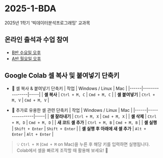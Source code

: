 # 2025-1-BDA
2025년 1학기 '빅데이터분석프로그래밍' 교과목

## 온라인 출석과 수업 참여
- [B반 수요일 오후](https://docs.google.com/spreadsheets/d/1poMied2-XKLzt-0Ngfbf9sF4BNnrC8WfkYNEkqyveSg/edit?usp=sharing)
- [A반 월요일 오후]()

## Google Colab 셀 복사 및 붙여넣기 단축키

- 🔹 셀 복사 & 붙여넣기 단축키
| 작업 | Windows / Linux | Mac |
|------|----------------|-----|
| **셀 복사** | `Ctrl + M, C` | `Cmd + M, C` |
| **셀 붙여넣기** | `Ctrl + M, V` | `Cmd + M, V` |

- 🔹 추가로 유용한 셀 관련 단축키
| 작업 | Windows / Linux | Mac |
|------|----------------|-----|
| **셀 잘라내기** | `Ctrl + M, X` | `Cmd + M, X` |
| **셀 삭제** | `Ctrl + M, D` | `Cmd + M, D` |
| **새 코드 셀 추가** | `Ctrl + M, B` | `Cmd + M, B` |
| **셀 실행** | `Shift + Enter` | `Shift + Enter` |
| **셀 실행 후 아래에 새 셀 추가** | `Alt + Enter` | `Alt + Enter` |

> 💡 `Ctrl + M` (`Cmd + M` on Mac)을 누른 후 해당 키를 입력하면 실행됩니다.  
> Colab에서 셀을 빠르게 조작할 때 활용해 보세요! 🚀

